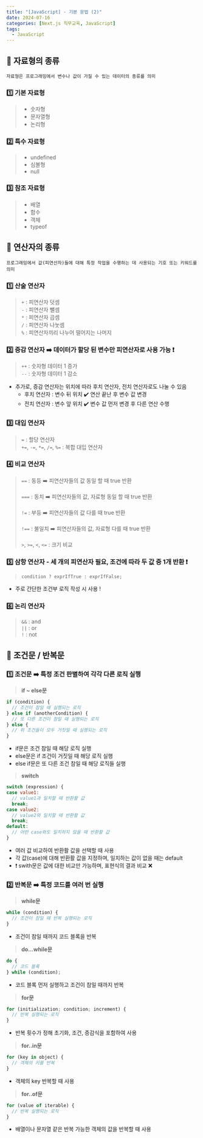 ```yaml
---
title: "[JavaScript] - 기본 문법 (2)"
date: 2024-07-16
categories: [Next.js 직무교육, JavaScript]
tags: 
  - JavaScript
---
```

## 🚀 자료형의 종류
<span>`자료형은 프로그래밍에서 변수나 값이 가질 수 있는 데이터의 종류를 의미`</span>

### 1️⃣ 기본 자료형
  > - 숫자형<br>
  > - 문자열형<br>
  > - 논리형<br>
  
### 2️⃣ 특수 자료형
  > - undefined<br>
  > - 심볼형<br>
  > - null<br>
  
### 3️⃣ 참조 자료형
  > - 배열<br>
  > - 함수<br>
  > - 객체<br>
  > - typeof<br>

## 🚀 연산자의 종류
<span>`프로그래밍에서 값(피연산자)들에 대해 특정 작업을 수행하는 데 사용되는 기호 또는 키워드를 의미`</span>

### 1️⃣ 산술 연산자
  > `+` : 피연산자 덧셈<br>
  > `-` : 피연산자 뺄셈<br>
  > `*` : 피연산자 곱셈<br>
  > `/` : 피연산자 나눗셈<br>
  > `%` : 피연산자끼리 나누어 떨어지는 나머지<br>

### 2️⃣ 증감 연산자 ➡️ 데이터가 할당 된 변수만 피연산자로 사용 가능 ❗️
  > `++` : 숫자형 데이터 1 증가<br>
  > `--` : 숫자형 데이터 1 감소<br>

  - 추가로, 증감 연산자는 위치에 따라 후치 연산자, 전치 연산자로도 나눌 수 있음
    - 후치 연산자 : 변수 뒤 위치 ✔️ 연산 끝난 후 변수 값 변경
    - 전치 연산자 : 변수 앞 위치 ✔️ 변수 값 먼저 변경 후 다른 연산 수행

### 3️⃣ 대입 연산자
  > `=` : 할당 연산자<br>
  > `+=`, `-=`, `*=`, `/=`, `%=` : 복합 대입 연산자<br>

### 4️⃣ 비교 연산자
  > `==` : 동등 ➡️ 피연산자들의 값 동일 할 때 true 반환<br><br>
  > `===` : 동치 ➡️ 피연산자들의 값, 자료형 동일 할 때 true 반환<br>  
  > `!=` : 부등 ➡️ 피연산자들의 값 다를 때 true 반환<br>  
  > `!==` : 불일치 ➡️ 피연산자들의 값, 자료형 다를 때 true 반환<br>  
  > `>`, `>=`, `<`, `<=` : 크기 비교<br>

### 5️⃣ 삼항 연산자 - 세 개의 피연산자 필요, 조건에 따라 두 값 중 1개 반환 ❗️ 
  > `condition ? exprIfTrue : exprIfFalse;` <br>

  - 주로 간단한 조건부 로직 작성 시 사용 !

### 6️⃣ 논리 연산자
  > `&&` : and<br>
  > `||` : or<br>
  > `!` : not<br>

## 🚀 조건문 / 반복문

### 1️⃣ 조건문 ➡️ 특정 조건 판별하여 각각 다른 로직 실행
  > **if ~ else문** 

  ```javascript
  if (condition) {
    // 조건이 참일 때 실행되는 로직
  } else if (anotherCondition) {
    // 또 다른 조건이 참일 때 실행되는 로직
  } else {
    // 위 조건들이 모두 거짓일 때 실행되는 로직
  }
  ```

  - if문은 조건 참일 때 해당 로직 실행 <br>
  - else문은 if 조건이 거짓일 때 해당 로직 실행 <br>
  - else if문은 또 다른 조건 참일 때 해당 로직들 실행 <br>

  > **switch** 

  ```javascript
  switch (expression) {
  case value1:
    // value1과 일치할 때 반환활 값
    break;
  case value2:
    // value2와 일치할 때 반환활 값
    break;
  default:
    // 어떤 case와도 일치하지 않을 때 반환활 값
  }
  ```

  - 여러 값 비교하여 반환활 값을 선택할 때 사용
  - 각 값(case)에 대해 반환활 값을 지정하며, 일치하는 값이 없을 때는 default
  - ❗️ swith문은 값에 대한 비교만 가능하며, 표현식의 결과 비교 ❌
  
### 2️⃣ 반복문 ➡️ 특정 코드를 여러 번 실행
  > **while문**

  ```javascript
  while (condition) {
    // 조건이 참일 때 반복 실행되는 로직
  }
  ```

  - 조건이 참일 때까지 코드 블록을 반복

  > **do...while문**

  ```javascript
  do {
    // 코드 블록
  } while (condition);
  ```

  - 코드 블록 먼저 실행하고 조건이 참일 때까지 반복

  > **for문**

  ```javascript
  for (initialization; condition; increment) {
    // 반복 실행되는 로직
  }
  ```

  - 반복 횟수가 정해 초기화, 조건, 증감식을 포함하여 사용

  > **for..in문**

  ```javascript
  for (key in object) {
    // 객체의 키를 반복
  }
  ```

  - 객체의 key 반복할 때 사용

  > **for..of문** 

  ```javascript
  for (value of iterable) {
    // 반복 실행되는 로직
  }
  ```

  - 배열이나 문자열 같은 반복 가능한 객체의 값을 반복할 때 사용